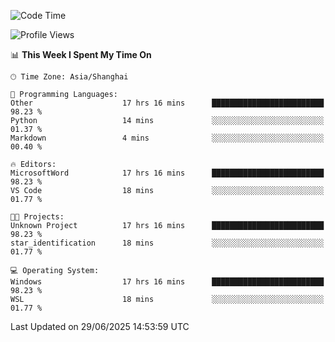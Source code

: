 <!--START_SECTION:waka-->
![Code Time](http://img.shields.io/badge/Code%20Time-3%2C023%20hrs%2019%20mins-blue)

![Profile Views](http://img.shields.io/badge/Profile%20Views-0-blue)

📊 **This Week I Spent My Time On** 

```text
🕑︎ Time Zone: Asia/Shanghai

💬 Programming Languages: 
Other                    17 hrs 16 mins      █████████████████████████   98.23 % 
Python                   14 mins             ░░░░░░░░░░░░░░░░░░░░░░░░░   01.37 % 
Markdown                 4 mins              ░░░░░░░░░░░░░░░░░░░░░░░░░   00.40 % 

🔥 Editors: 
MicrosoftWord            17 hrs 16 mins      █████████████████████████   98.23 % 
VS Code                  18 mins             ░░░░░░░░░░░░░░░░░░░░░░░░░   01.77 % 

🐱‍💻 Projects: 
Unknown Project          17 hrs 16 mins      █████████████████████████   98.23 % 
star_identification      18 mins             ░░░░░░░░░░░░░░░░░░░░░░░░░   01.77 % 

💻 Operating System: 
Windows                  17 hrs 16 mins      █████████████████████████   98.23 % 
WSL                      18 mins             ░░░░░░░░░░░░░░░░░░░░░░░░░   01.77 % 
```


 Last Updated on 29/06/2025 14:53:59 UTC
<!--END_SECTION:waka-->